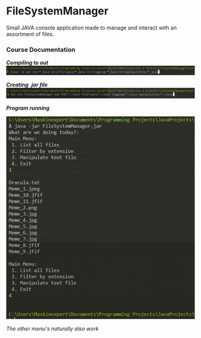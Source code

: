 # FileSystemManager

Small JAVA console application made to manage and interact with an assortment of files. 

### Course Documentation

***Compiling to out***
![compiling to out](https://github.com/Maskinexpert/FileSystemManager/blob/main/screenshots/Screenshot%202021-01-25%20221225.png?raw=true)

***Creating .jar file***
![jar Showcase](https://github.com/Maskinexpert/FileSystemManager/blob/main/screenshots/Screenshot%202021-01-25%20221140.png?raw=true)

***Program running***

![Running Program](https://github.com/Maskinexpert/FileSystemManager/blob/main/screenshots/Screenshot%202021-01-25%20221003.png?raw=true)

*The other menu's naturally also work*
